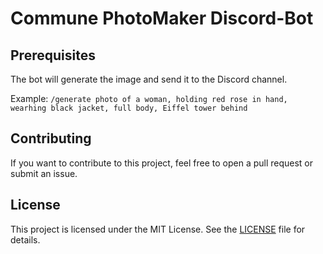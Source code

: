 # Commune PhotoMaker Discord-Bot

## Prerequisites

The bot will generate the image and send it to the Discord channel.

Example: `/generate photo of a woman, holding red rose in hand, wearhing black jacket, full body, Eiffel tower behind`

## Contributing

If you want to contribute to this project, feel free to open a pull request or submit an issue.

## License

This project is licensed under the MIT License. See the [LICENSE](LICENSE) file for details.
